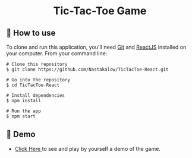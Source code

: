 <h1 align="center">Tic-Tac-Toe Game</h1>

## :book: How to use

To clone and run this application, you'll need [Git](https://git-scm.com/downloads) and [ReactJS](https://reactjs.org/docs/getting-started.html) installed on your computer. From your command line:

```
# Clone this repository
$ git clone https://github.com/Nastakalow/TicTacToe-React.git

# Go into the repository
$ cd TicTacToe-React

# Install dependencies
$ npm install

# Run the app
$ npm start
```

## :link: Demo

- <a target="_blank" href="https://tictactoe-react-app-deploy.netlify.app/"> Click Here </a> to see and play by yourself a demo of the game.
